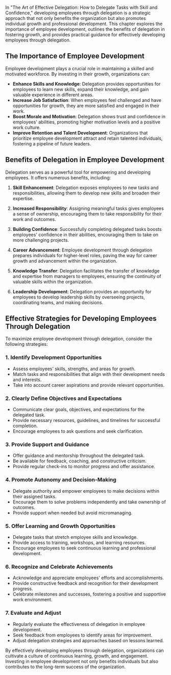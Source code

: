 
In "The Art of Effective Delegation: How to Delegate Tasks with Skill and Confidence," developing employees through delegation is a strategic approach that not only benefits the organization but also promotes individual growth and professional development. This chapter explores the importance of employee development, outlines the benefits of delegation in fostering growth, and provides practical guidance for effectively developing employees through delegation.

The Importance of Employee Development
--------------------------------------

Employee development plays a crucial role in maintaining a skilled and motivated workforce. By investing in their growth, organizations can:

* **Enhance Skills and Knowledge**: Delegation provides opportunities for employees to learn new skills, expand their knowledge, and gain valuable experience in different areas.
* **Increase Job Satisfaction**: When employees feel challenged and have opportunities for growth, they are more satisfied and engaged in their work.
* **Boost Morale and Motivation**: Delegation shows trust and confidence in employees' abilities, promoting higher motivation levels and a positive work culture.
* **Improve Retention and Talent Development**: Organizations that prioritize employee development attract and retain talented individuals, fostering a pipeline of future leaders.

Benefits of Delegation in Employee Development
----------------------------------------------

Delegation serves as a powerful tool for empowering and developing employees. It offers numerous benefits, including:

1. **Skill Enhancement**: Delegation exposes employees to new tasks and responsibilities, allowing them to develop new skills and broaden their expertise.

2. **Increased Responsibility**: Assigning meaningful tasks gives employees a sense of ownership, encouraging them to take responsibility for their work and outcomes.

3. **Building Confidence**: Successfully completing delegated tasks boosts employees' confidence in their abilities, encouraging them to take on more challenging projects.

4. **Career Advancement**: Employee development through delegation prepares individuals for higher-level roles, paving the way for career growth and advancement within the organization.

5. **Knowledge Transfer**: Delegation facilitates the transfer of knowledge and expertise from managers to employees, ensuring the continuity of valuable skills within the organization.

6. **Leadership Development**: Delegation provides an opportunity for employees to develop leadership skills by overseeing projects, coordinating teams, and making decisions.

Effective Strategies for Developing Employees Through Delegation
----------------------------------------------------------------

To maximize employee development through delegation, consider the following strategies:

### 1. Identify Development Opportunities

* Assess employees' skills, strengths, and areas for growth.
* Match tasks and responsibilities that align with their development needs and interests.
* Take into account career aspirations and provide relevant opportunities.

### 2. Clearly Define Objectives and Expectations

* Communicate clear goals, objectives, and expectations for the delegated task.
* Provide necessary resources, guidelines, and timelines for successful completion.
* Encourage employees to ask questions and seek clarification.

### 3. Provide Support and Guidance

* Offer guidance and mentorship throughout the delegated task.
* Be available for feedback, coaching, and constructive criticism.
* Provide regular check-ins to monitor progress and offer assistance.

### 4. Promote Autonomy and Decision-Making

* Delegate authority and empower employees to make decisions within their assigned tasks.
* Encourage them to solve problems independently and take ownership of outcomes.
* Provide support when needed but avoid micromanaging.

### 5. Offer Learning and Growth Opportunities

* Delegate tasks that stretch employee skills and knowledge.
* Provide access to training, workshops, and learning resources.
* Encourage employees to seek continuous learning and professional development.

### 6. Recognize and Celebrate Achievements

* Acknowledge and appreciate employees' efforts and accomplishments.
* Provide constructive feedback and recognition for their development progress.
* Celebrate milestones and successes, fostering a positive and supportive work environment.

### 7. Evaluate and Adjust

* Regularly evaluate the effectiveness of delegation in employee development.
* Seek feedback from employees to identify areas for improvement.
* Adjust delegation strategies and approaches based on lessons learned.

By effectively developing employees through delegation, organizations can cultivate a culture of continuous learning, growth, and engagement. Investing in employee development not only benefits individuals but also contributes to the long-term success of the organization.
